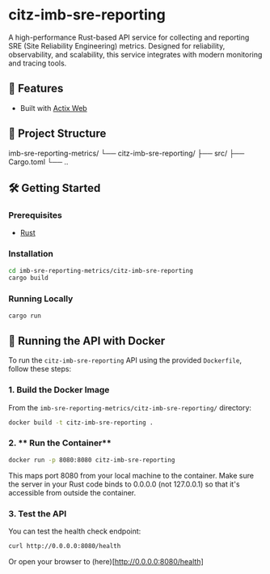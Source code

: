 # citz-imb-sre-reporting

A high-performance Rust-based API service for collecting and reporting SRE (Site Reliability Engineering) metrics. Designed for reliability, observability, and scalability, this service integrates with modern monitoring and tracing tools.

## 🚀 Features

- Built with [Actix Web](https://actix.rs/)

## 🧱 Project Structure

imb-sre-reporting-metrics/
└── citz-imb-sre-reporting/
├── src/
├── Cargo.toml
└── ..

## 🛠️ Getting Started

### Prerequisites

- [Rust](https://www.rust-lang.org/tools/install)

### Installation

```bash
cd imb-sre-reporting-metrics/citz-imb-sre-reporting
cargo build
```

### Running Locally
```bash
cargo run
```

## 🐳 Running the API with Docker

To run the `citz-imb-sre-reporting` API using the provided `Dockerfile`, follow these steps:

### 1. **Build the Docker Image**
From the `imb-sre-reporting-metrics/citz-imb-sre-reporting/` directory:

```bash
docker build -t citz-imb-sre-reporting .
```

### 2. ** Run the Container**
```bash
docker run -p 8080:8080 citz-imb-sre-reporting
```

This maps port 8080 from your local machine to the container. Make sure the server in your Rust code binds to 0.0.0.0 (not 127.0.0.1) so that it's accessible from outside the container.

### 3. **Test the API**

You can test the health check endpoint:

```bash
curl http://0.0.0.0:8080/health
```

Or open your browser to (here)[http://0.0.0.0:8080/health]
